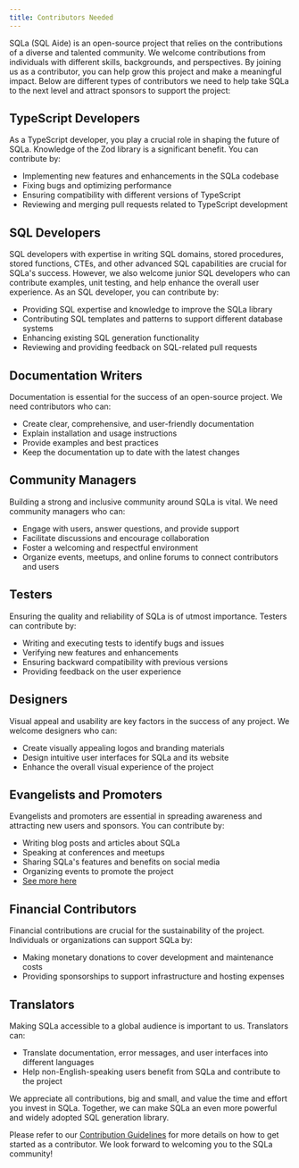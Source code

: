 ```yaml
---
title: Contributors Needed
---
```



SQLa (SQL Aide) is an open-source project that relies on the contributions of a
diverse and talented community. We welcome contributions from individuals with
different skills, backgrounds, and perspectives. By joining us as a contributor,
you can help grow this project and make a meaningful impact. Below are different
types of contributors we need to help take SQLa to the next level and attract
sponsors to support the project:

## TypeScript Developers

As a TypeScript developer, you play a crucial role in shaping the future of
SQLa. Knowledge of the Zod library is a significant benefit. You can contribute
by:

- Implementing new features and enhancements in the SQLa codebase
- Fixing bugs and optimizing performance
- Ensuring compatibility with different versions of TypeScript
- Reviewing and merging pull requests related to TypeScript development

## SQL Developers

SQL developers with expertise in writing SQL domains, stored procedures, stored
functions, CTEs, and other advanced SQL capabilities are crucial for SQLa's
success. However, we also welcome junior SQL developers who can contribute
examples, unit testing, and help enhance the overall user experience. As an SQL
developer, you can contribute by:

- Providing SQL expertise and knowledge to improve the SQLa library
- Contributing SQL templates and patterns to support different database systems
- Enhancing existing SQL generation functionality
- Reviewing and providing feedback on SQL-related pull requests

## Documentation Writers

Documentation is essential for the success of an open-source project. We need
contributors who can:

- Create clear, comprehensive, and user-friendly documentation
- Explain installation and usage instructions
- Provide examples and best practices
- Keep the documentation up to date with the latest changes

## Community Managers

Building a strong and inclusive community around SQLa is vital. We need
community managers who can:

- Engage with users, answer questions, and provide support
- Facilitate discussions and encourage collaboration
- Foster a welcoming and respectful environment
- Organize events, meetups, and online forums to connect contributors and users

## Testers

Ensuring the quality and reliability of SQLa is of utmost importance. Testers
can contribute by:

- Writing and executing tests to identify bugs and issues
- Verifying new features and enhancements
- Ensuring backward compatibility with previous versions
- Providing feedback on the user experience

## Designers

Visual appeal and usability are key factors in the success of any project. We
welcome designers who can:

- Create visually appealing logos and branding materials
- Design intuitive user interfaces for SQLa and its website
- Enhance the overall visual experience of the project

## Evangelists and Promoters

Evangelists and promoters are essential in spreading awareness and attracting
new users and sponsors. You can contribute by:

- Writing blog posts and articles about SQLa
- Speaking at conferences and meetups
- Sharing SQLa's features and benefits on social media
- Organizing events to promote the project
- [See more here](contributors/evangelist)

## Financial Contributors

Financial contributions are crucial for the sustainability of the project.
Individuals or organizations can support SQLa by:

- Making monetary donations to cover development and maintenance costs
- Providing sponsorships to support infrastructure and hosting expenses

## Translators

Making SQLa accessible to a global audience is important to us. Translators can:

- Translate documentation, error messages, and user interfaces into different
  languages
- Help non-English-speaking users benefit from SQLa and contribute to the
  project

We appreciate all contributions, big and small, and value the time and effort
you invest in SQLa. Together, we can make SQLa an even more powerful and widely
adopted SQL generation library.

Please refer to our [Contribution Guidelines](link-to-contribution-guidelines)
for more details on how to get started as a contributor. We look forward to
welcoming you to the SQLa community!
